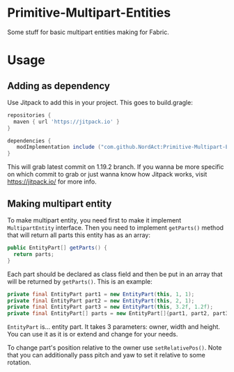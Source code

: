 # Primitive-Multipart-Entities
Some stuff for basic multipart entities making for Fabric.

# Usage
## Adding as dependency
Use Jitpack to add this in your project. This goes to build.gragle:
```gradle
repositories {
  maven { url 'https://jitpack.io' }
}

dependencies {
   modImplementation include ("com.github.NordAct:Primitive-Multipart-Entities:1.19.2-SNAPSHOT")
}
```
This will grab latest commit on 1.19.2 branch. If you wanna be more specific on which commit to grab or just wanna know how Jitpack works, visit https://jitpack.io/ for more info.

## Making multipart entity
To make multipart entity, you need first to make it implement `MultipartEntity` interface. Then you need to implement `getParts()` method that will return all parts this entity has as an array:
```java
public EntityPart[] getParts() {
  return parts;
}
```
Each part should be declared as class field and then be put in an array that will be returned by `getParts()`. This is an example:
```java
private final EntityPart part1 = new EntityPart(this, 1, 1);
private final EntityPart part2 = new EntityPart(this, 2, 1);
private final EntityPart part3 = new EntityPart(this, 3.2f, 1.2f);
private final EntityPart[] parts = new EntityPart[]{part1, part2, part3}
```
`EntityPart` is... entity part. It takes 3 parameters: owner, width and height. You can use it as it is or extend and change for your needs.

To change part's position relative to the owner use `setRelativePos()`. Note that you can additionally pass pitch and yaw to set it relative to some rotation.
